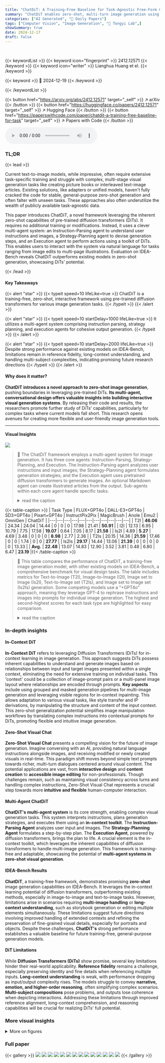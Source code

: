 ```yaml
---
title: "ChatDiT: A Training-Free Baseline for Task-Agnostic Free-Form Chatting with Diffusion Transformers"
summary: "ChatDiT enables zero-shot, multi-turn image generation using pretrained diffusion transformers and a novel multi-agent framework."
categories: ["AI Generated", "🤗 Daily Papers"]
tags: ["Computer Vision", "Image Generation", "🏢 Tongyi Lab",]
showSummary: true
date: 2024-12-17
draft: false
---
```


<br>

{{< keywordList >}}
{{< keyword icon="fingerprint" >}} 2412.12571 {{< /keyword >}}
{{< keyword icon="writer" >}} Lianghua Huang et el. {{< /keyword >}}
 
{{< keyword >}} 🤗 2024-12-19 {{< /keyword >}}
 
{{< /keywordList >}}

{{< button href="https://arxiv.org/abs/2412.12571" target="_self" >}}
↗ arXiv
{{< /button >}}
{{< button href="https://huggingface.co/papers/2412.12571" target="_self" >}}
↗ Hugging Face
{{< /button >}}
{{< button href="https://paperswithcode.com/paper/chatdit-a-training-free-baseline-for-task" target="_self" >}}
↗ Papers with Code
{{< /button >}}



<audio controls>
    <source src="https://ai-paper-reviewer.com/2412.12571/podcast.wav" type="audio/wav">
    Your browser does not support the audio element.
</audio>


### TL;DR


{{< lead >}}

Current text-to-image models, while impressive, often require extensive task-specific training and struggle with complex, multi-stage visual generation tasks like creating picture books or interleaved text-image articles. Existing solutions, like adapters or unified models, haven't fully cracked the code for stable, general-purpose zero-shot generation and often falter with unseen tasks. These approaches also often underutilize the wealth of publicly available task-agnostic data.

This paper introduces ChatDiT, a novel framework leveraging the inherent zero-shot capabilities of pre-trained diffusion transformers (DiTs).  It requires no additional training or modifications. Instead, it uses a clever multi-agent system:  an Instruction-Parsing agent to understand user instructions and images, a Strategy-Planning agent to devise generation steps, and an Execution agent to perform actions using a toolkit of DiTs. This enables users to interact with the system via natural language for tasks ranging from image edits to multi-page illustrations. Evaluation on IDEA-Bench reveals ChatDiT outperforms existing models in zero-shot generation, showcasing DiTs' potential.

{{< /lead >}}


#### Key Takeaways

{{< alert "star" >}}
{{< typeit speed=10 lifeLike=true >}} ChatDiT is a training-free, zero-shot, interactive framework using pre-trained diffusion transformers for various image generation tasks. {{< /typeit >}}
{{< /alert >}}

{{< alert "star" >}}
{{< typeit speed=10 startDelay=1000 lifeLike=true >}} It utilizes a multi-agent system comprising instruction parsing, strategy planning, and execution agents for cohesive output generation. {{< /typeit >}}
{{< /alert >}}

{{< alert "star" >}}
{{< typeit speed=10 startDelay=2000 lifeLike=true >}} Despite strong performance against existing models on IDEA-Bench, limitations remain in reference fidelity, long-context understanding, and handling multi-subject complexities, indicating promising future research directions {{< /typeit >}}
{{< /alert >}}

#### Why does it matter?
**ChatDiT introduces a novel approach to zero-shot image generation**, pushing boundaries in leveraging pre-trained DiTs. **Its multi-agent, conversational design offers valuable insights into building interactive visual generation systems**.  By releasing their code and results, the researchers promote further study of DiTs' capabilities, particularly for complex tasks where current models fall short. This research opens avenues for creating more flexible and user-friendly image generation tools.

------
#### Visual Insights



![](https://arxiv.org/html/2412.12571/x1.png)

> 🔼 The ChatDiT framework employs a multi-agent system for image generation.  It has three core agents: Instruction-Parsing, Strategy-Planning, and Execution.  The Instruction-Parsing agent analyzes user instructions and input images; the Strategy-Planning agent formulates generation strategies; and the Execution agent uses pretrained diffusion transformers to generate images. An optional Markdown agent can create illustrated articles from the output.  Sub-agents within each core agent handle specific tasks.
> <details>
> <summary>read the caption</summary>
> Figure 1: Overview of the ChatDiT multi-agent framework. The framework consists of three core agents operating sequentially: the Instruction-Parsing Agent interprets user instructions and analyzes inputs, the Strategy-Planning Agent formulates in-context generation strategies, and the Execution Agent performs the planned actions using pretrained diffusion transformers. An optional Markdown Agent integrates the outputs into cohesive, illustrated articles. Sub-agents handle specialized tasks within each core agent, ensuring flexibility and precision in generation.
> </details>





{{< table-caption >}}
| Task Type | FLUX+GPT4o | DALL-E3+GPT4o | SD3+GPT4o | Pixart+GPT4o | InstructPix2Pix | MagicBrush | Anole | Emu2 | OmniGen | ChatDiT |
|---|---|---|---|---|---|---|---|---|---|---| 
| T2I | **46.06** | 24.34 | 24.04 | 14.44 | 0 | 0 | 0 | 17.98 | 21.41 | **50.91** |
| I2I | 12.13 | 6.95 | 10.79 | 7.75 | 17.58 | **19.07** | 0.64 | 7.05 | 8.17 | **21.58** |
| Is2I | 4.89 | **5.27** | 4.69 | 3.48 | 0 | 0 | 0 | **8.98** | 2.77 | 2.36 |
| T2Is | 20.15 | 14.36 | **21.59** | 17.46 | 0 | 0 | 1.74 | 0 | 0 | **27.77** |
| Is2Is | **29.17** | 14.44 | 13.06 | **21.39** | 0 | 0 | 0 | 0 | 0 | 13.33 |
| **Avg.** | **22.48** | 13.07 | 14.83 | 12.90 | 3.52 | 3.81 | 0.48 | 6.80 | 6.47 | **23.19** |{{< /table-caption >}}

> 🔼 This table compares the performance of ChatDiT, a training-free image generation model, with other existing models on IDEA-Bench, a comprehensive benchmark for visual design tasks.  The table includes metrics for Text-to-Image (T2I), Image-to-Image (I2I), Image set to Image (Is2I), Text-to-Image set (T2Is), and Image set to Image set (Is2Is) generation. Some competing models use a “+GPT4o” approach, meaning they leverage GPT-4 to rephrase instructions and images into prompts for individual image generation.  The highest and second-highest scores for each task type are highlighted for easy comparison.
> <details>
> <summary>read the caption</summary>
> Table 1: Comparison of ChatDiT with other models across various tasks on IDEA-Bench (Liang et al., 2024). Performance metrics are reported for different task types: T2I (Text-to-Image), I2I (Image-to-Image), Is2I (Image set to Image), T2Is (Text-to-Image set), and Is2Is (Image set to Image set). “+GPT4o” indicates that user instructions and uploaded images are reformulated into per-output-image prompts, enabling text-to-image models to generate results. The top two scores for each task are highlighted in red (best) and blue (second best).
> </details>





### In-depth insights


#### In-Context DiT
**In-Context DiT** refers to leveraging Diffusion Transformers (DiTs) for in-context learning in image generation.  This approach suggests DiTs possess inherent capabilities to understand and generate images based on relationships between input and target images presented within a single context, eliminating the need for extensive training on individual tasks.  This 'context' could be a collection of image-prompt pairs or a multi-panel image layout where relationships are encoded through prompts.  **Key aspects** include using grouped and masked generation pipelines for multi-image generation and leveraging visible regions for in-context inpainting.  This allows adaptation to various visual tasks, like style transfer and IP derivations, by manipulating the structure and content of the input context.  This zero-shot generalization potential simplifies image manipulation workflows by translating complex instructions into contextual prompts for DiTs, promoting flexible and intuitive image generation.

#### Zero-Shot Visual Chat
**Zero-Shot Visual Chat** presents a compelling vision for the future of image generation.  Imagine conversing with an AI, providing natural language instructions alongside images, and receiving modified or newly created visuals in real-time.  This paradigm shift moves beyond simple text prompts towards richer, multi-turn dialogues centered around visual content.  The potential applications are vast, from **interactive design** and **content creation** to **accessible image editing** for non-professionals.  Though challenges remain, such as maintaining visual consistency across turns and handling complex instructions, Zero-Shot Visual Chat represents a crucial step towards more **intuitive and flexible** human-computer interaction.

#### Multi-Agent ChatDiT
**ChatDiT's multi-agent system** is its core strength, enabling complex visual generation tasks.  This system interprets instructions, plans generation strategies, and executes them using an **in-context toolkit**.  The **Instruction-Parsing Agent** analyzes user input and images. The **Strategy-Planning Agent** formulates a step-by-step plan.  The **Execution Agent**, powered by diffusion transformers, brings the plan to life.  A crucial element is the in-context toolkit, which leverages the inherent capabilities of diffusion transformers to handle multi-image generation. This framework is training-free and adaptable, showcasing the potential of **multi-agent systems in zero-shot visual generation**.

#### IDEA-Bench Results
**ChatDiT**, a training-free framework, demonstrates promising **zero-shot** image generation capabilities on IDEA-Bench.  It leverages the in-context learning potential of diffusion transformers, outperforming existing methods, especially in image-to-image and text-to-image tasks.  However, limitations arise in scenarios requiring **multi-image handling** or **long-context understanding**, such as storybook generation or editing multiple elements simultaneously.  These limitations suggest future directions involving improved handling of extended contexts and refining the preservation of fine-grained visual details, especially for portraits and objects. Despite these challenges, **ChatDiT's** strong performance establishes a valuable baseline for future training-free, general-purpose generation models.

#### DiT Limitations
While **Diffusion Transformers (DiTs)** show promise, several key limitations hinder their real-world applicability.  **Reference fidelity** remains a challenge, especially preserving identity and fine details when referencing multiple inputs. **Long-context understanding** is weak, with performance dropping as input/output complexity rises. The models struggle to convey **narrative, emotion, and higher-order reasoning**, often simplifying complex scenarios.  **Multi-subject compositions** pose problems, and outputs lose coherence when depicting interactions.  Addressing these limitations through improved reference alignment, long-context comprehension, and reasoning capabilities will be crucial for realizing DiTs' full potential.


### More visual insights

<details>
<summary>More on figures
</summary>


![](https://arxiv.org/html/2412.12571/x2.png)

> 🔼 This figure showcases ChatDiT's zero-shot image generation capabilities on a variety of tasks from the IDEA-Bench dataset.  Each example includes the user's condensed instruction and the generated image(s). The tasks demonstrated include color variations of a game controller, 3D rendering from a sketch, image zooming and cropping, pose modification, character design transfer to a new object (tote bag), image-based product design (water bottle), scene generation based on an object (speaker), image sequence generation (sunflower growth), and style transfer (witch portrait).  These examples highlight ChatDiT's ability to handle diverse instructions, input types, and desired output formats without any specific training or adaptation.
> <details>
> <summary>read the caption</summary>
> Figure 2: Selected single-round generation examples of ChatDiT on IDEA-Bench (Liang et al., 2024). ChatDiT demonstrates versatility by handling diverse tasks, instructions, and input-output configurations in a zero-shot manner through free-form natural language interactions. The user messages shown here are condensed summaries of the original detailed instructions from IDEA-Bench to conserve space.
> </details>



![](https://arxiv.org/html/2412.12571/x5.png)

> 🔼 ChatDiT generates illustrated articles based on natural language instructions, estimating the number of images, planning, and executing generation using in-context capabilities to seamlessly integrate outputs into coherent articles. The examples showcase ChatDiT's ability to generate diverse illustrated content, including a horror-thriller comic about a detective investigating murders at a haunted amusement park, an article on a futuristic sports event featuring high-tech athletes, and an adventurer's quest for treasure in a jungle temple.
> <details>
> <summary>read the caption</summary>
> Figure 3: Selected illustrated article generation examples of ChatDiT. ChatDiT is able to generate interleaved text-image articles based on users’ natural language instructions. It autonomously estimates the required number of images, plans and executes the generation process using in-context capabilities, and seamlessly integrates the outputs into coherent and visually engaging illustrated articles.
> </details>



</details>






### Full paper

{{< gallery >}}
<img src="https://ai-paper-reviewer.com/2412.12571/1.png" class="grid-w50 md:grid-w33 xl:grid-w25" />
<img src="https://ai-paper-reviewer.com/2412.12571/2.png" class="grid-w50 md:grid-w33 xl:grid-w25" />
<img src="https://ai-paper-reviewer.com/2412.12571/3.png" class="grid-w50 md:grid-w33 xl:grid-w25" />
<img src="https://ai-paper-reviewer.com/2412.12571/4.png" class="grid-w50 md:grid-w33 xl:grid-w25" />
<img src="https://ai-paper-reviewer.com/2412.12571/5.png" class="grid-w50 md:grid-w33 xl:grid-w25" />
<img src="https://ai-paper-reviewer.com/2412.12571/6.png" class="grid-w50 md:grid-w33 xl:grid-w25" />
<img src="https://ai-paper-reviewer.com/2412.12571/7.png" class="grid-w50 md:grid-w33 xl:grid-w25" />
<img src="https://ai-paper-reviewer.com/2412.12571/8.png" class="grid-w50 md:grid-w33 xl:grid-w25" />
<img src="https://ai-paper-reviewer.com/2412.12571/9.png" class="grid-w50 md:grid-w33 xl:grid-w25" />
<img src="https://ai-paper-reviewer.com/2412.12571/10.png" class="grid-w50 md:grid-w33 xl:grid-w25" />
<img src="https://ai-paper-reviewer.com/2412.12571/11.png" class="grid-w50 md:grid-w33 xl:grid-w25" />
<img src="https://ai-paper-reviewer.com/2412.12571/12.png" class="grid-w50 md:grid-w33 xl:grid-w25" />
<img src="https://ai-paper-reviewer.com/2412.12571/13.png" class="grid-w50 md:grid-w33 xl:grid-w25" />
<img src="https://ai-paper-reviewer.com/2412.12571/14.png" class="grid-w50 md:grid-w33 xl:grid-w25" />
{{< /gallery >}}